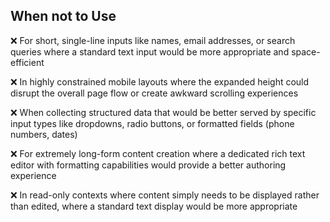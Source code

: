## When not to Use

❌ For short, single-line inputs like names, email addresses, or search queries where a standard text input would be more appropriate and space-efficient

❌ In highly constrained mobile layouts where the expanded height could disrupt the overall page flow or create awkward scrolling experiences

❌ When collecting structured data that would be better served by specific input types like dropdowns, radio buttons, or formatted fields (phone numbers, dates)

❌ For extremely long-form content creation where a dedicated rich text editor with formatting capabilities would provide a better authoring experience

❌ In read-only contexts where content simply needs to be displayed rather than edited, where a standard text display would be more appropriate